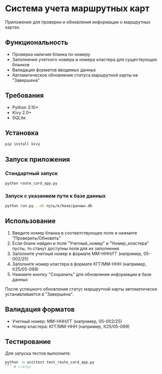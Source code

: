 # Система учета маршрутных карт

Приложение для проверки и обновления информации о маршрутных картах.

## Функциональность

- Проверка наличия бланка по номеру
- Заполнение учетного номера и номера кластера для существующих бланков
- Валидация форматов вводимых данных
- Автоматическое обновление статуса маршрутной карты на "Завершена"

## Требования

- Python 3.10+
- Kivy 2.0+
- SQLite

## Установка

```bash
pip install kivy
```

## Запуск приложения

### Стандартный запуск
```bash
python route_card_app.py
```

### Запуск с указанием пути к базе данных
```bash
python run.py --db путь/к/базе/данных.db
```

## Использование

1. Введите номер бланка в соответствующее поле и нажмите "Проверить/Обновить"
2. Если бланк найден и поля "Учетный_номер" и "Номер_кластера" пусты, то станут доступны поля для их заполнения
3. Заполните учетный номер в формате ММ-ННН/ГГ (например, 05-002/25)
4. Заполните номер кластера в формате КГГ/ММ-ННН (например, К25/05-099)
5. Нажмите кнопку "Сохранить" для обновления информации в базе данных

После успешного обновления статус маршрутной карты автоматически устанавливается в "Завершена".

## Валидация форматов

- Учетный номер: ММ-ННН/ГГ (например, 05-002/25)
- Номер кластера: КГГ/ММ-ННН (например, К25/05-099)

## Тестирование

Для запуска тестов выполните:

```bash
python -m unittest test_route_card_app.py
``` # статус

